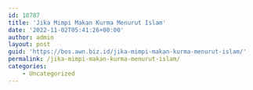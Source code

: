 ```yaml
---
id: 10787
title: 'Jika Mimpi Makan Kurma Menurut Islam'
date: '2022-11-02T05:41:26+00:00'
author: admin
layout: post
guid: 'https://bos.awn.biz.id/jika-mimpi-makan-kurma-menurut-islam/'
permalink: /jika-mimpi-makan-kurma-menurut-islam/
categories:
    - Uncategorized
---
```


